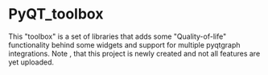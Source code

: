 # PyQT_toolbox
This "toolbox" is a set of libraries that adds some "Quality-of-life" functionality behind some widgets and support for multiple pyqtgraph integrations. Note , that this project is newly created and not all features are yet uploaded.
